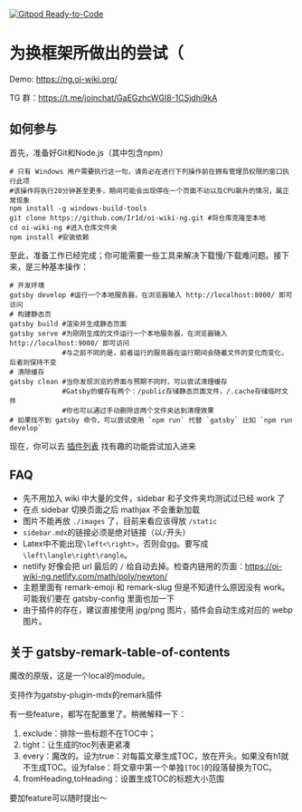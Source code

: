 [![Gitpod Ready-to-Code](https://img.shields.io/badge/Gitpod-Ready--to--Code-blue?logo=gitpod)](https://gitpod.io/#https://github.com/Ir1d/oi-wiki-ng) 

# 为换框架所做出的尝试（

Demo: https://ng.oi-wiki.org/

TG 群：https://t.me/joinchat/GaEGzhcWGl8-1CSjdhi9kA

## 如何参与

首先，准备好Git和Node.js（其中包含npm）

```shell
# 只有 Windows 用户需要执行这一句，请务必在进行下列操作前在拥有管理员权限的窗口执行此项
#该操作将执行20分钟甚至更多，期间可能会出现停在一个页面不动以及CPU飙升的情况，属正常现象
npm install -g windows-build-tools 
git clone https://github.com/Ir1d/oi-wiki-ng.git #将仓库克隆至本地
cd oi-wiki-ng #进入仓库文件夹
npm install #安装依赖
```

至此，准备工作已经完成；你可能需要一些工具来解决下载慢/下载难问题。接下来，是三种基本操作：

```shell
# 开发环境
gatsby develop #运行一个本地服务器，在浏览器输入 http://localhost:8000/ 即可访问
# 构建静态页
gatsby build #渲染并生成静态页面
gatsby serve #为刚刚生成的文件运行一个本地服务器，在浏览器输入 http://localhost:9000/ 即可访问
             #与之前不同的是，前者运行的服务器在运行期间会随着文件的变化而变化，后者则保持不变
# 清除缓存
gatsby clean #当你发现浏览的界面与预期不同时，可以尝试清理缓存
             #Gatsby的缓存有两个：/public存储静态页面文件，/.cache存储临时文件
             #你也可以通过手动删除这两个文件夹达到清理效果            
# 如果找不到 gatsby 命令，可以尝试使用 `npm run` 代替 `gatsby` 比如 `npm run develop`
```

现在，你可以去 [插件列表](https://www.gatsbyjs.org/plugins/) 找有趣的功能尝试加入进来

## FAQ

- 先不用加入 wiki 中大量的文件，sidebar 和子文件夹均测试过已经 work 了
- 在点 sidebar 切换页面之后 mathjax 不会重新加载
- 图片不能再放 `./images` 了，目前来看应该得放 `/static`
- `sidebar.mdx`的链接必须是绝对链接（以`/`开头）
- Latex中不能出现`\left<\right>`，否则会gg。要写成`\left\langle\right\rangle`。
- netlify 好像会把 url 最后的 `/` 给自动去掉。检查内链用的页面：https://oi-wiki-ng.netlify.com/math/poly/newton/
- 主题里面有 remark-emoji 和 remark-slug 但是不知道什么原因没有 work。可能我们要在 gatsby-config 里面也加一下
- 由于插件的存在，建议直接使用 jpg/png 图片，插件会自动生成对应的 webp 图片。

## 关于 gatsby-remark-table-of-contents

魔改的原版，这是一个local的module。

支持作为gatsby-plugin-mdx的remark插件

有一些feature，都写在配置里了。稍微解释一下：

1. exclude：排除一些标题不在TOC中；
2. tight：让生成的toc列表更紧凑
3. every：魔改的。设为true：对每篇文章生成TOC，放在开头。如果没有h1就不生成TOC。设为false：将文章中第一个单独`[TOC]`的段落替换为TOC。
4. fromHeading,toHeading：设置生成TOC的标题大小范围

要加feature可以随时提出～
